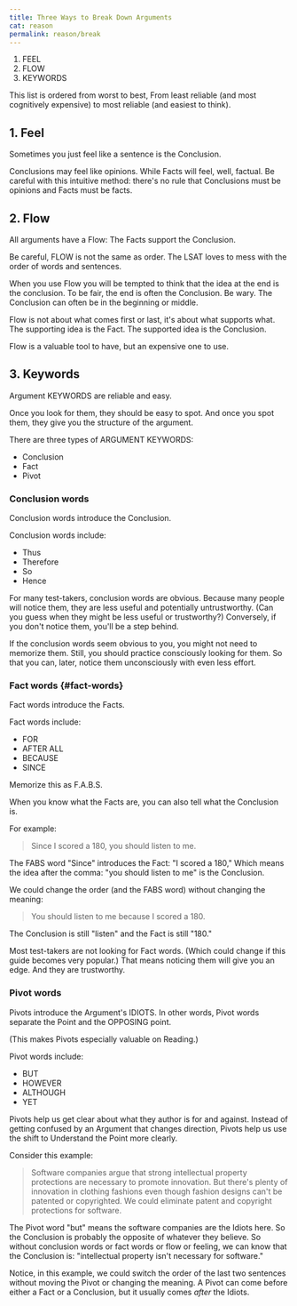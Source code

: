 ```yaml
---
title: Three Ways to Break Down Arguments
cat: reason
permalink: reason/break
---
```

    
1. FEEL
1. FLOW
1. KEYWORDS

This list is ordered from worst to best, From least reliable (and most cognitively expensive) to most reliable (and easiest to think).

## 1. Feel

Sometimes you just feel like a sentence is the Conclusion.

Conclusions may feel like opinions. While Facts will feel, well, factual. Be careful with this intuitive method: there's no rule that Conclusions must be opinions and Facts must be facts.

## 2. Flow

All arguments have a Flow: The Facts support the Conclusion.

Be careful, FLOW is not the same as order. The LSAT loves to mess with the order of words and sentences.

When you use Flow you will be tempted to think that the idea at the end is the conclusion. To be fair, the end is often the Conclusion. Be wary. The Conclusion can often be in the beginning or middle.

Flow is not about what comes first or last, it's about what supports what. The supporting idea is the Fact. The supported idea is the Conclusion.

Flow is a valuable tool to have, but an expensive one to use.

## 3. Keywords

Argument KEYWORDS are reliable and easy.

Once you look for them, they should be easy to spot. And once you spot them, they give you the structure of the argument.

There are three types of ARGUMENT KEYWORDS:

- Conclusion
- Fact
- Pivot

### Conclusion words

Conclusion words introduce the Conclusion.

Conclusion words include:

- Thus
- Therefore
- So
- Hence

For many test-takers, conclusion words are obvious. Because many people will notice them, they are less useful and potentially untrustworthy. (Can you guess when they might be less useful or trustworthy?) Conversely, if you don't notice them, you'll be a step behind.

If the conclusion words seem obvious to you, you might not need to memorize them. Still, you should practice consciously looking for them. So that you can, later, notice them unconsciously with even less effort.

### Fact words {#fact-words}

Fact words introduce the Facts.

Fact words include:

- FOR
- AFTER ALL
- BECAUSE
- SINCE

Memorize this as F.A.B.S.

When you know what the Facts are, you can also tell what the Conclusion is.

For example:

> Since I scored a 180, you should listen to me.

The FABS word "Since" introduces the Fact: "I scored a 180," Which means the idea after the comma: "you should listen to me" is the Conclusion.

We could change the order (and the FABS word) without changing the meaning:

> You should listen to me because I scored a 180.

The Conclusion is still "listen" and the Fact is still "180."

Most test-takers are not looking for Fact words. (Which could change if this guide becomes very popular.) That means noticing them will give you an edge. And they are trustworthy.

### Pivot words

Pivots introduce the Argument's IDIOTS. In other words, Pivot words separate the Point and the OPPOSING point.

(This makes Pivots especially valuable on Reading.)

Pivot words include:

- BUT
- HOWEVER
- ALTHOUGH
- YET

Pivots help us get clear about what they author is for and against. Instead of getting confused by an Argument that changes direction, Pivots help us use the shift to Understand the Point more clearly.

Consider this example:

> Software companies argue that strong intellectual property protections are necessary to promote innovation. But there's plenty of innovation in clothing fashions even though fashion designs can't be patented or copyrighted. We could eliminate patent and copyright protections for software.

The Pivot word "but" means the software companies are the Idiots here. So the Conclusion is probably the opposite of whatever they believe. So without conclusion words or fact words or flow or feeling, we can know that the Conclusion is: "intellectual property isn't necessary for software."

Notice, in this example, we could switch the order of the last two sentences without moving the Pivot or changing the meaning. A Pivot can come before either a Fact or a Conclusion, but it usually comes *after* the Idiots.